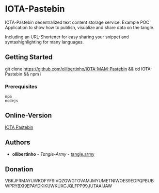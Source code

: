 # IOTA-Pastebin

IOTA-Pastebin decentralized text content storage service.
Example POC Application to show how to publish, visualize and share data on the tangle.

Including an URL-Shortener for easy sharing your snippet and syntaxhighlighting for many languages.

## Getting Started

git clone https://github.com/ollibertinho/IOTA-MAM-Pastebin && cd IOTA-Pastebin && npm i

### Prerequisites

```
npm
nodejs
```

## Online-Version
[IOTA Pastebin](https://paste.tangle.army)

## Authors

* **ollibertinho** - *Tangle-Army* - [tangle.army](https://tangle.army)

## Donation

VBKJFRMAYUWKOFYF9IVQZGWGTOVAMJMYUMETNIWOES9EDPQPBUBWPRYBXI9EPAYDKIKUWKUXCJQLFPP99JUTAAIJAW  
